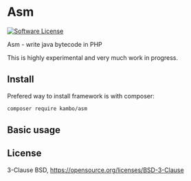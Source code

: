 # Asm

[![Software License](https://img.shields.io/badge/license-BSD-brightgreen.svg?style=flat-square)](LICENSE)

Asm - write java bytecode in PHP

This is highly experimental and very much work in progress.

## Install

Prefered way to install framework is with composer:
```sh
composer require kambo/asm
```

## Basic usage


## License
3-Clause BSD, https://opensource.org/licenses/BSD-3-Clause
